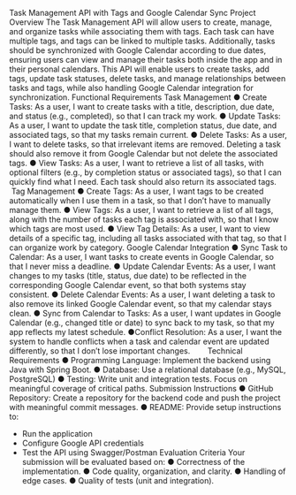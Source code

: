 Task Management API with Tags and Google Calendar Sync
Project Overview
The Task Management API will allow users to create, manage, and organize tasks while
associating them with tags. Each task can have multiple tags, and tags can be linked to
multiple tasks. Additionally, tasks should be synchronized with Google Calendar
according to due dates, ensuring users can view and manage their tasks both inside the
app and in their personal calendars.
This API will enable users to create tasks, add tags, update task statuses, delete tasks,
and manage relationships between tasks and tags, while also handling Google
Calendar integration for synchronization.
Functional Requirements
Task Management
●​ Create Tasks:​
As a user, I want to create tasks with a title, description, due date, and status
(e.g., completed), so that I can track my work.
●​ Update Tasks:​
As a user, I want to update the task title, completion status, due date, and
associated tags, so that my tasks remain current.
●​ Delete Tasks:​
As a user, I want to delete tasks, so that irrelevant items are removed. Deleting a
task should also remove it from Google Calendar but not delete the associated
tags.
●​ View Tasks:​
As a user, I want to retrieve a list of all tasks, with optional filters (e.g., by
completion status or associated tags), so that I can quickly find what I need.
Each task should also return its associated tags.
​
​
​
​
​
​​
Tag Management
●​ Create Tags:​
As a user, I want tags to be created automatically when I use them in a task, so
that I don’t have to manually manage them.
●​ View Tags:​
As a user, I want to retrieve a list of all tags, along with the number of tasks each
tag is associated with, so that I know which tags are most used.
●​ View Tag Details:​
As a user, I want to view details of a specific tag, including all tasks associated
with that tag, so that I can organize work by category.​
Google Calendar Integration
●​ Sync Task to Calendar:​
As a user, I want tasks to create events in Google Calendar, so that I never miss
a deadline.
●​ Update Calendar Events:​
As a user, I want changes to my tasks (title, status, due date) to be reflected in
the corresponding Google Calendar event, so that both systems stay consistent.
●​ Delete Calendar Events:​
As a user, I want deleting a task to also remove its linked Google Calendar
event, so that my calendar stays clean.
●​ Sync from Calendar to Tasks:​
As a user, I want updates in Google Calendar (e.g., changed title or date) to
sync back to my task, so that my app reflects my latest schedule.
●​ Conflict Resolution:​
As a user, I want the system to handle conflicts when a task and calendar event
are updated differently, so that I don’t lose important changes.​
​
​
​
​
​
​
​​
Technical Requirements
●​ Programming Language: Implement the backend using Java with Spring Boot.
●​ Database: Use a relational database (e.g., MySQL, PostgreSQL)
●​ Testing: Write unit and integration tests. Focus on meaningful coverage of
critical paths.
Submission Instructions
●​ GitHub Repository: Create a repository for the backend code and push the
project with meaningful commit messages.
●​ README: Provide setup instructions to:​
​
- Run the application​
​
- Configure Google API credentials​
​
- Test the API using Swagger/Postman
Evaluation Criteria
Your submission will be evaluated based on:
●​ Correctness of the implementation.
●​ Code quality, organization, and clarity.
●​ Handling of edge cases.
●​ Quality of tests (unit and integration).